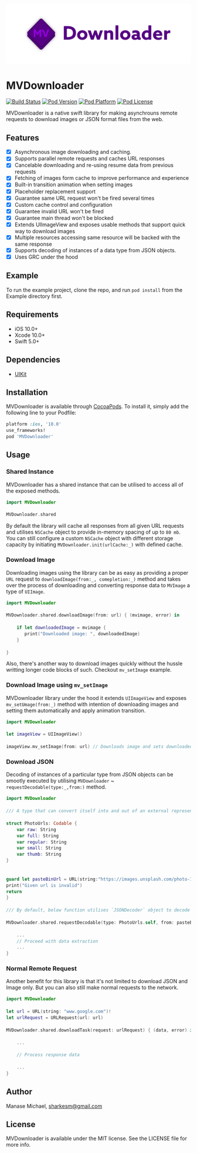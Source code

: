 <p align="center" >
<img src="https://raw.githubusercontent.com/Sharkesm/MVDownloader/development/MVDownloaderBanner.png" title="MVDownloader logo" float=left>
</p>

# MVDownloader

[![Build Status](http://img.shields.io/travis/SDWebImage/SDWebImage/master.svg?style=flat)](https://travis-ci.org/SDWebImage/SDWebImage)
[![Pod Version](http://img.shields.io/cocoapods/v/SDWebImage.svg?style=flat)](http://cocoadocs.org/docsets/SDWebImage/)
[![Pod Platform](http://img.shields.io/cocoapods/p/SDWebImage.svg?style=flat)](http://cocoadocs.org/docsets/SDWebImage/)
[![Pod License](http://img.shields.io/cocoapods/l/SDWebImage.svg?style=flat)](https://www.apache.org/licenses/LICENSE-2.0.html)

MVDownloader is a native swift library for making asynchrouns remote requests to download images or JSON format files from the web. 

## Features 
- [x] Asynchronous image downloading and caching.
- [x] Supports parallel remote requests and caches URL responses 
- [x] Cancelable downloading and re-using resume data from previous requests 
- [x] Fetching of images form cache to improve performance and experience 
- [x] Built-in transition animation when setting images 
- [x] Placeholder replacement support 
- [x] Guarantee same URL request won't be fired several times 
- [x] Custom cache control and configuration 
- [x] Guarantee invalid URL won't be fired 
- [x] Guarantee main thread won't be blocked
- [x] Extends UIImageView and exposes usable methods that support quick way to download images 
- [x] Multiple resources accessing same resource will be backed with the same response 
- [x] Supports decoding of instances of a data type from JSON objects.
- [x] Uses GRC under the hood 

## Example

To run the example project, clone the repo, and run `pod install` from the Example directory first.

## Requirements
- iOS 10.0+ 
- Xcode 10.0+
- Swift 5.0+

## Dependencies
- [UIKit](https://developer.apple.com/documentation/uikit)

## Installation

MVDownloader is available through [CocoaPods](https://cocoapods.org). To install
it, simply add the following line to your Podfile:
```ruby 
platform :ios, '10.0'
use_frameworks!
pod 'MVDownloader'
```

## Usage

### Shared Instance  
MVDownloader has a shared instance that can be utilised to access all of the exposed methods.
```swift
import MVDownloader 

MVDownloader.shared
```
By default the library will cache all responses from all given URL requests and utilises `NSCache` object to provide in-memory spacing of up to `80 mb`.
 You can still configure a custom `NSCache` object with different storage capacity by initiating `MVDownloader.init(urlCache:_)` with defined cache.  

### Download Image
Downloading images using the library can be as easy as providing a proper `URL` request to `downloadImage(from:_, comepletion:_)` method 
and takes over the process of downloading and converting response data to `MVImage` a type of `UIImage`. 
```swift 
import MVDownloader 

MVDownloader.shared.downloadImage(from: url) { (mvimage, error) in
    
    if let downloadedImage = mvimage {
       print("Downloaded image: ", downloadedImage)
    }
    
}
```
Also, there's another way to download images quickly without the hussle writting longer code blocks of such. Checkout `mv_setImage` example. 

### Download Image using `mv_setImage`
MVDownloader library under the hood it extends `UIImageView` and exposes `mv_setUmage(from:_)` method with intention of downloading images and setting them automatically and apply animation transition. 

```swift
import MVDownloader

let imageView = UIImageView()

imageView.mv_setImage(from: url) // Downloads image and sets downloaded image under the hood 
```

### Download JSON 
Decoding of instances of a particular type from JSON objects can be smootly executed by utilising `MVDownloader` ~ `requestDecodable(type:_,from:)` method.  

```swift 
import MVDownloader

/// A type that can convert itself into and out of an external representation.

struct PhotoUrls: Codable {
    var raw: String
    var full: String
    var regular: String
    var small: String
    var thumb: String
}


guard let pasteBinUrl = URL(string:"https://images.unsplash.com/photo-1464550883968-cec281c19761?ixlib=rb-0.3.5&q=80&fm=jpg&crop=entropy&w=400&fit=max&s=d5682032c546a3520465f2965cde1cec") else {
print("Given url is invalid")
return 
}

/// By default, below function utilises `JSONDecoder` object to decode instances of a data type from JSON objects.  

MVDownloader.shared.requestDecodable(type: PhotoUrls.self, from: pasteBinUrl) { (data, error) in

    ...
    // Proceed with data extraction 
    ...
}
```

### Normal Remote Request 
Another benefit for this library is that it's not limited to download JSON and Image only. But you can also still make normal requests to the network. 
```swift 
import MVDownloader 

let url = URL(string: "www.google.com")!
let urlRequest = URLRequest(url: url)

MVDownloader.shared.downloadTask(request: urlRequest) { (data, error) in

    ...
    
    // Process response data 
    
    ...
}
```

## Author

Manase Michael, sharkesm@gmail.com

## License

MVDownloader is available under the MIT license. See the LICENSE file for more info.
